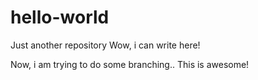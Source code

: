 # hello-world
Just another repository
Wow, i can write here!

Now, i am trying to do some branching..
This is awesome!
